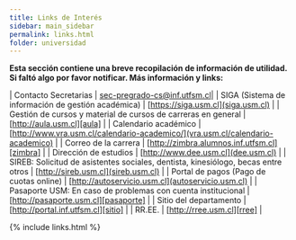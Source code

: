 ```yaml
---
title: Links de Interés
sidebar: main_sidebar
permalink: links.html
folder: universidad
---
```


**Esta sección contiene una breve recopilación de información de utilidad. Si faltó algo por favor notificar. Más información y links:**

| Contacto Secretarias | <sec-pregrado-cs@inf.utfsm.cl>|
| SIGA (Sistema de información de gestión académica) | [https://siga.usm.cl](siga.usm.cl) |
| Gestión de cursos y material de cursos de carreras en general | [http://aula.usm.cl][aula] |
| Calendario académico | [http://www.vra.usm.cl/calendario-academico/](vra.usm.cl/calendario-academico) |
| Correo de la carrera | [http://zimbra.alumnos.inf.utfsm.cl][zimbra] |
| Dirección de estudios | [http://www.dee.usm.cl](dee.usm.cl) |
| SIREB: Solicitud de asistentes sociales, dentista, kinesiólogo, becas entre otros | [http://sireb.usm.cl](sireb.usm.cl) |
| Portal de pagos (Pago de cuotas online) | [http://autoservicio.usm.cl](autoservicio.usm.cl) |
| Pasaporte USM: En caso de problemas con cuenta institucional | [http://pasaporte.usm.cl][pasaporte] |
| Sitio del departamento | [http://portal.inf.utfsm.cl][sitio] |
| RR.EE. | [http://rree.usm.cl][rree] |

[aula]: https://aula.usm.cl/
[zimbra]: http://zimbra.alumnos.inf.utfsm.cl
[pasaporte]: http://pasaporte.usm.cl
[sitio]: http://portal.inf.utfsm.cl
[rree]: http://rree.usm.cl

{% include links.html %}
